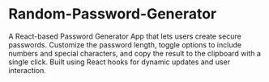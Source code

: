 # Random-Password-Generator
A React-based Password Generator App that lets users create secure passwords. Customize the password length, toggle options to include numbers and special characters, and copy the result to the clipboard with a single click. Built using React hooks for dynamic updates and user interaction.
